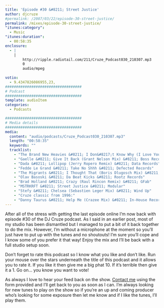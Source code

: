 ```yaml
---
title: 'Episode #30 &#8211; Street Justice'
author: djcruze
#permalink: /2007/03/22/episode-30-street-justice/
permalink: /mixes/episode-30-street-justice/
"itunes:category":
  - Music
"itunes:duration":
  - 00:58:35
enclosure:
  - |
    |
        http://ripple.radiotail.com/211/Cruze_Podcast030_210307.mp3
        0
        audio/mpeg
        
votio:
  - 9.4347826086955,23,
###################################
# Podcast
###################################
template: audioItem
categories:
  - Podcasts

###################################
# Media details
###################################
media:
  content: "audio/podcasts/Cruze_Podcast030_210307.mp3"
  length: "00:58:35"
  keywords: ""
  tracklist:
    - "The Brand New Heavies &#8211; I Don&#8217;t Know Why (I Love You) (Haji &#038; Emanuel Remix) &#8211; TBNH"
    - "Gaelle &#8211; Give It Back (Grant Nelson Mix) &#8211; Boss Records"
    - "Dada &#8211; Lollipop (Jerry Ropero Remix) &#8211; Data Records"
    - "Fedde Le Grand &#8211; Take No Shhh &#8211; Defected Records"
    - "The Migrants &#8211; I Thought That (Boris Dlugosch Mix) &#8211; Lowered Recordings"
    - "Olav Basoski &#8211; Da Beat Kicks &#8211; Rootz Records"
    - "Brad Holland &#8211; Crazy (Raul Rincon Remix) &#8211; GFab"
    - "MSTRKRFT &#8211; Street Justice &#8211; Modular"
    - "Stefy &#8211; Chelsea (Sebastien Leger Mix) &#8211; Wind Up"
    - "Cruze classic from 1996:"
    - "Danny Taurus &#8211; Help Me (Crazee Mix) &#8211; In-House Recordings"
---
```


After all of the stress with getting the last episode online I&#8217;m now back with episode #30 of the DJ Cruze podcast. As I said in an earlier post, most of my studio has been dismantled but I managed to put a bit of it back together to do the mix. However, I&#8217;m without a microphone at the moment so you&#8217;ll just have to put up with the tunes and no shoutouts! I&#8217;m sure you&#8217;ll cope and I know some of you prefer it that way! Enjoy the mix and I&#8217;ll be back with a full studio setup soon.

Don&#8217;t forget to rate this podcast so I know what you like and don&#8217;t like. Run your mouse over the stars underneath the title of this podcast and it allows you to rate it. If you like it then give me a big phat 10. If it&#8217;s terrible then give it a 1. Go on&#8230; you know you want to vote!

As always I love to hear your feed back on the show. [Contact me][1] using the form provided and I&#8217;ll get back to you as soon as I can. I&#8217;m always looking for new tunes to play on the show so if you&#8217;re an up and coming producer who&#8217;s looking for some exposure then let me know and if I like the tunes, I&#8217;ll play them.

 [1]: http://www.djcruze.co.uk/cms/contact/